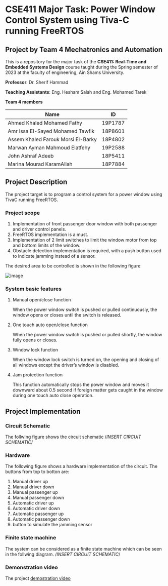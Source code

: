 # CSE411 Major Task: Power Window Control System using Tiva-C running FreeRTOS
## Project by Team 4 Mechatronics and Automation
This is a repository for the major task of the **CSE411: Real-Time and Embedded Systems Design**  course taught during the Spring semester of 2023 at the faculty of engineering, Ain Shams University.

**Professor**: Dr. Sherif Hammad

**Teaching Assistants**: Eng. Hesham Salah and Eng. Mohamed Tarek

**Team 4 members**

| Name | ID |
| --- | --- |
| Ahmed Khaled Mohamed Fathy | 19P1787 |
| Amr Issa El-Sayed Mohamed Tawfik | 18P8601 |
| Assem Khaled Farouk Morsi El-Barky | 18P4802 |
| Marwan Ayman Mahmoud Elatfehy | 19P2588 |
| John Ashraf Adeeb | 18P5411 |
| Marina Mourad KaramAllah | 18P7884 |

## Project Description
The project target is to program a control system for a power window using TivaC running FreeRTOS.

### Project scope
1. Implementation of front passenger door window with both passenger and driver control
panels.
2. FreeRTOS implementation is a must.
3. Implementation of 2 limit switches to limit the window motor from top and bottom limits of
the window.
4. Obstacle detection implementation is required, with a push button used to indicate jamming instead of a sensor.

The desired area to be controlled is shown in the following figure:

![image](https://github.com/AssemEl-Barky/CSE411-Major-Task-Powerwindowcontrolsystem-using-Tiva-C-running-FreeRTOS-by-Team-4-MCTA/assets/63543410/9b763744-29bb-4c17-afda-add8a0d02ada)

### System basic features
1. Manual open/close function
  
     When the power window switch is pushed or pulled
continuously, the window opens or closes until the switch
is released.

2. One touch auto open/close function

     When the power window switch is pushed or pulled
shortly, the window fully opens or closes.

3. Window lock function

      When the window lock switch is turned on, the opening and closing of
all windows except the driver’s window is disabled.

4. Jam protection function

     This function automatically stops the power window and moves it
downward about 0.5 second if foreign matter gets caught in the
window during one touch auto close operation.

## Project Implementation
### Circuit Schematic
The follwing figure shows the circuit schematic
/*INSERT CIRCUIT SCHEMATIC*/
### Hardware
The following figure shows a hardware implementation of the circuit. 
The buttons from top to botton are:
1. Manual driver up
2. Manual driver down
3. Manual passenger up
4. Manual passenger down
5. Automatic driver up
6. Automatic driver down
7. Automatic passenger up
8. Automatic passenger down
9. button to simulate the jamming sensor
### Finite state machine
The system can be considered as a finite state machine which can be seen in the follwing diagram.
/*INSERT CIRCUIT SCHEMATIC*/
### Demonstration video
The project [demostration video](https://drive.google.com/drive/folders/1Wlv8UiPhQYOf2a-1ebrvUrTnOT7fQLjv?usp=sharing) 
